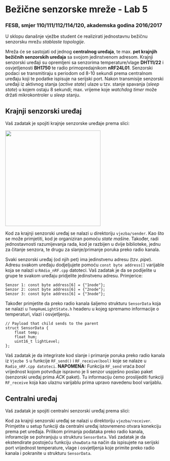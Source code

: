 # Bežične senzorske mreže - Lab 5

### FESB, smjer 110/111/112/114/120, akademska godina 2016/2017

U sklopu današnje vježbe student će realizirati jednostavnu bežičnu senzorsku mrežu *stablaste topologije*.

Mreža će se sastojati od jednog **centralnog uređaja**, te max. **pet krajnjih bežičnih senzorskih uređaja** sa svojom jedinstvenom adresom. Krajnji senzorski uređaji su opremljeni sa senzorima temperature/vlage **DHT11/22** i osvjetljenosti **BH1750** te radio primopredajnikom **nRF24L01**. Senzorski podaci se transmitiraju s periodom od 8-10 sekundi prema centralnom uređaju koji te podatke ispisuje na serijski port. Nakon transmisije senzorski uređaji iz aktivnog stanja (*active state*) ulaze u tzv. stanje spavanja (*sleep state*) u kojem ostaju 8 sekundi; max. vrijeme koje *watchdog timer* može držati mikrokontroler u *sleep* stanju.

## Krajnji senzorski uređaj

Vaš zadatak je spojiti krajnje senzorske uređaje prema slici:

<img src="https://cloud.githubusercontent.com/assets/8695815/24838259/eed6ec80-1d44-11e7-8137-7fabad4a0e53.png" width="300px" height="300px" />

Kod za krajnji senzorski uređaj se nalazi u direktoriju ``vjezba/sender``. Kao što se može primjetiti, kod je organiziran pomoću *state mašin*e. Također, radi jednostavnosti razumijevanja rada, kod je razbijen u dvije biblioteke, jednu za čitanje senzora, te drugu za slanje/primanje poruka preko radio kanala.

Svaki senzorski uređaj (od njih pet) ima jedinstvenu adresu (tzv. *pipe*). Adresu svakom uređaju dodjeljujete pomoću ``const byte address[]`` varijable koja se nalazi u ``RAdio_nRF.cpp`` datoteci. Vaš zadatak je da se podijelite u grupe te svakom uređaju pridjelite jedinstvenu adresu. Primjerice:

```arduino
Senzor 1: const byte address[6] = {"1node"};
Senzor 2: const byte address[6] = {"2node"};
Senzor 3: const byte address[6] = {"3node"};
```

Također primjetite da preko radio kanala šaljemo strukturu ``SensorData`` koja se nalazi u ``TempHumLightState.h`` headeru u kojeg spremamo informacije o temperaturi, vlazi i osvjetljenju.

```arduino
// Payload that child sends to the parent
struct SensorData {
    float temp;
    float hum;
    uint16_t lightLevel;
};
```

Vaš zadatak je da integrirate kod slanje i primanje poruka preko radio kanala iz ``Vjezbe 5`` u funkcije ``RF_send()`` i ``RF_receive(bool)`` koje se nalaze u ``Radio_nRF.cpp datoteci``. **NAPOMENA:** Funkcija ``RF_send`` vraća *bool* vrijednost kojom potvrđuje ispravno je li senzor uspješno poslao paket (senzorski uređaj prima *ACK* paket). Tu informaciju ćemo proslijediti funkciji ``RF_receive`` koja kao ulaznu varijablu prima upravo navedenu bool varijablu.

## Centralni uređaj

Vaš zadatak je spojiti centralni senzorski uređaj prema slici:

Kod za krajnji senzorski uređaj se nalazi u direktoriju ``vjezba/receiver``. Primjetite u setup funkciji da centralni uređaj istovremeno otvara konekciju prema pet uređaja. Prilikom primanja podataka preko radio kanala, inforamcije se pohranjuju u strukturu ``SensorData``. Vaš zadatak je da ekstendirate postojeću funkciju ``showData`` na način da ispisujete na serijski port vrijednost temperature, vlage i osvjetljenja koje primite preko radio kanala i pokranite u strukturu ``SensorData``.

